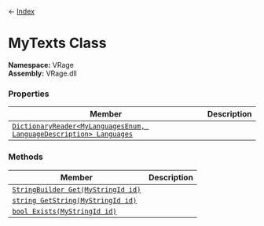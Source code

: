 ← [Index](index.md)
# MyTexts Class
**Namespace:** VRage  
**Assembly:** VRage.dll  
### Properties
|Member|Description|
|---|---|
|[`DictionaryReader<MyLanguagesEnum, LanguageDescription> Languages`](VRage.Languages.md)||
### Methods
|Member|Description|
|---|---|
|[`StringBuilder Get(MyStringId id)`](VRage.Get.md)||
|[`string GetString(MyStringId id)`](VRage.GetString.md)||
|[`bool Exists(MyStringId id)`](VRage.Exists.md)||
